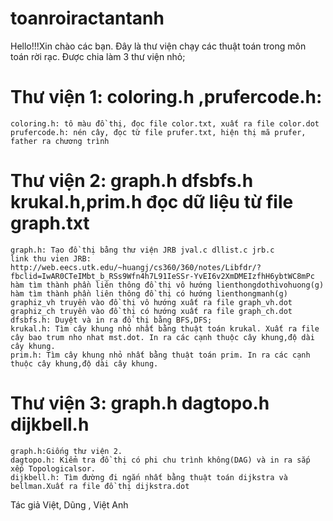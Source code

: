 # toanroiractantanh
Hello!!!Xin chào các bạn. Đây là thư viện chạy các thuật toán trong môn toán rời rạc.
Được chia làm 3 thư viện nhỏ;

# Thư viện 1: coloring.h ,prufercode.h:
    coloring.h: tô màu đồ thị, đọc file color.txt, xuất ra file color.dot
    prufercode.h: nén cây, đọc từ file prufer.txt, hiện thị mã prufer, father ra chương trình
# Thư viện 2: graph.h dfsbfs.h krukal.h,prim.h đọc dữ liệu từ file graph.txt
    graph.h: Tạo đồ thị bằng thư viện JRB jval.c dllist.c jrb.c 
    link thu vien JRB: http://web.eecs.utk.edu/~huangj/cs360/360/notes/Libfdr/?fbclid=IwAR0CTeIMbt_b_RSs9Wfn4h7L91IeSSr-YvEI6v2XmDMEIzfhH6ybtWC8mPc
    hàm tìm thành phần liên thông đồ thị vô hướng lienthongdothivohuong(g)
    hàm tìm thành phần liên thông đồ thị có hướng lienthongmanh(g)
    graphiz_vh truyền vào đồ thị vô hướng xuất ra file graph_vh.dot
    graphiz_ch truyền vào đồ thị có hướng xuất ra file graph_ch.dot
    dfsbfs.h: Duyệt và in ra đồ thị bằng BFS,DFS;
    krukal.h: Tìm cây khung nhỏ nhất bằng thuật toán krukal. Xuất ra file cây bao trum nho nhat mst.dot. In ra các cạnh thuộc cây khung,độ dài cây khung.
    prim.h: Tìm cây khung nhỏ nhất bằng thuật toán prim. In ra các cạnh thuộc cây khung,độ dài cây khung.

# Thư viện 3: graph.h dagtopo.h dijkbell.h
    graph.h:Giống thư viện 2.
    dagtopo.h: Kiểm tra đồ thị có phi chu trình không(DAG) và in ra sắp xếp Topologicalsor.
    dijkbell.h: Tìm đường đi ngắn nhất bằng thuật toán dijkstra và bellman.Xuất ra file đồ thị dijkstra.dot

Tác giả Việt, Dũng , Việt Anh
               
              
               
